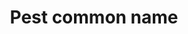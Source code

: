 ---
title: 'Pest common name'
field: 'is.pesticide.pestName'
slug: 'is-pesticide-pestname'
description: 'The common name of a pest'
required: False
module: 'Pesticides'
cluster: 'Fsc'
policy: 'Free value. Repeat values.'
layout: 'fsc'
---